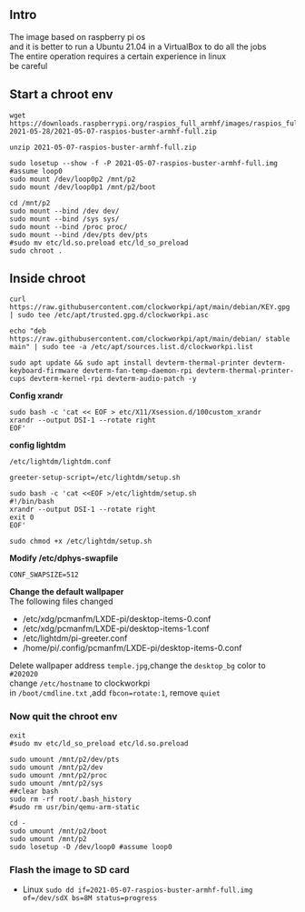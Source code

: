## Intro
The image based on raspberry pi os   
and it is better to run a Ubuntu 21.04 in a VirtualBox to do all the jobs  
The entire operation requires a certain experience in linux  
be careful  

## Start a chroot env
```
wget https://downloads.raspberrypi.org/raspios_full_armhf/images/raspios_full_armhf-2021-05-28/2021-05-07-raspios-buster-armhf-full.zip

unzip 2021-05-07-raspios-buster-armhf-full.zip

sudo losetup --show -f -P 2021-05-07-raspios-buster-armhf-full.img #assume loop0
sudo mount /dev/loop0p2 /mnt/p2
sudo mount /dev/loop0p1 /mnt/p2/boot

cd /mnt/p2
sudo mount --bind /dev dev/
sudo mount --bind /sys sys/
sudo mount --bind /proc proc/
sudo mount --bind /dev/pts dev/pts
#sudo mv etc/ld.so.preload etc/ld_so_preload
sudo chroot .
```

## Inside chroot 
```
curl https://raw.githubusercontent.com/clockworkpi/apt/main/debian/KEY.gpg | sudo tee /etc/apt/trusted.gpg.d/clockworkpi.asc

echo "deb https://raw.githubusercontent.com/clockworkpi/apt/main/debian/ stable main" | sudo tee -a /etc/apt/sources.list.d/clockworkpi.list

sudo apt update && sudo apt install devterm-thermal-printer devterm-keyboard-firmware devterm-fan-temp-daemon-rpi devterm-thermal-printer-cups devterm-kernel-rpi devterm-audio-patch -y
```
**Config xrandr**
```
sudo bash -c 'cat << EOF > etc/X11/Xsession.d/100custom_xrandr
xrandr --output DSI-1 --rotate right
EOF'
```
**config lightdm** 

`/etc/lightdm/lightdm.conf`

`greeter-setup-script=/etc/lightdm/setup.sh`
```
sudo bash -c 'cat <<EOF >/etc/lightdm/setup.sh
#!/bin/bash
xrandr --output DSI-1 --rotate right
exit 0
EOF'
```
`sudo chmod +x /etc/lightdm/setup.sh`

**Modify /etc/dphys-swapfile**
```
CONF_SWAPSIZE=512
```

**Change the default wallpaper**   
The following files changed 

* /etc/xdg/pcmanfm/LXDE-pi/desktop-items-0.conf 
* /etc/xdg/pcmanfm/LXDE-pi/desktop-items-1.conf 
* /etc/lightdm/pi-greeter.conf 
* /home/pi/.config/pcmanfm/LXDE-pi/desktop-items-0.conf 

Delete wallpaper address `temple.jpg`,change the `desktop_bg` color to `#202020`   
change `/etc/hostname` to clockworkpi  
in `/boot/cmdline.txt` ,add `fbcon=rotate:1`, remove `quiet` 

### Now quit the chroot env
```
exit
#sudo mv etc/ld_so_preload etc/ld.so.preload

sudo umount /mnt/p2/dev/pts
sudo umount /mnt/p2/dev
sudo umount /mnt/p2/proc
sudo umount /mnt/p2/sys
##clear bash 
sudo rm -rf root/.bash_history
#sudo rm usr/bin/qemu-arm-static

cd -
sudo umount /mnt/p2/boot
sudo umount /mnt/p2
sudo losetup -D /dev/loop0 #assume loop0
```

### Flash the image to SD card 
* Linux
`sudo dd if=2021-05-07-raspios-buster-armhf-full.img of=/dev/sdX bs=8M status=progress`


